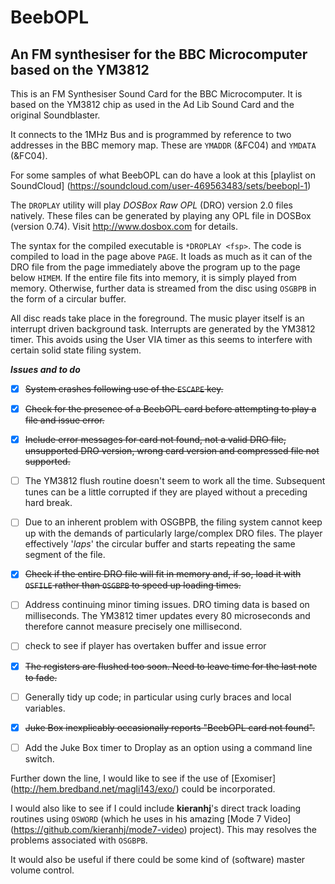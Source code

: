 # BeebOPL
## An FM synthesiser for the BBC Microcomputer based on the YM3812

This is an FM Synthesiser Sound Card for the BBC Microcomputer. It is based on the YM3812 chip as used in the Ad Lib Sound Card and the original Soundblaster. 

It connects to the 1MHz Bus and is programmed by reference to two addresses in the BBC memory map. These are `YMADDR` (&FC04) and `YMDATA` (&FC04).

For some samples of what BeebOPL can do have a look at this [playlist on SoundCloud] (https://soundcloud.com/user-469563483/sets/beebopl-1)

The `DROPLAY` utility will play _DOSBox Raw OPL_ (DRO) version 2.0 files natively. These files can be generated by playing any OPL file in DOSBox (version 0.74). Visit http://www.dosbox.com for details.

The syntax for the compiled executable is `*DROPLAY <fsp>`. The code is compiled to load in the page above `PAGE`. It loads as much as it can of the DRO file from the page immediately above the program up to the page below `HIMEM`. If the entire file fits into memory, it is simply played from memory. Otherwise, further data is streamed from the disc using `OSGBPB` in the form of a circular buffer. 

All disc reads take place in the foreground. The music player itself is an interrupt driven background task. Interrupts are generated by the YM3812 timer. This avoids using the User VIA timer as this seems to interfere with certain solid state filing system.


**_Issues and to do_**

- [x] ~~System crashes following use of the `ESCAPE` key.~~

- [x] ~~Check for the presence of a BeebOPL card before attempting to play a file and issue error.~~

- [x] ~~Include error messages for card not found, not a valid DRO file, unsupported DRO version, wrong card version and compressed file not supported.~~ 

- [ ] The YM3812 flush routine doesn't seem to work all the time. Subsequent tunes can be a little corrupted if they are played without a preceding hard break.

- [ ] Due to an inherent problem with OSGBPB, the filing system cannot keep up with the demands of particularly large/complex DRO files. The player effectively '_laps_' the circular buffer and starts repeating the same segment of the file.

- [x] ~~Check if the entire DRO file will fit in memory and, if so, load it with `OSFILE` rather than `OSGBPB` to speed up loading times.~~

- [ ] Address continuing minor timing issues. DRO timing data is based on milliseconds. The YM3812 timer updates every 80 microseconds and therefore cannot measure precisely one millisecond. 

- [ ] check to see if player has overtaken buffer and issue error

- [x] ~~The registers are flushed too soon. Need to leave time for the last note to fade.~~

- [ ] Generally tidy up code; in particular using curly braces and local variables.

- [x] ~~Juke Box inexplicably occasionally reports "BeebOPL card not found".~~

- [ ] Add the Juke Box timer to Droplay as an option using a command line switch.

Further down the line, I would like to see if the use of [Exomiser] (http://hem.bredband.net/magli143/exo/) could be incorporated.

I would also like to see if I could include **kieranhj**'s direct track loading routines using `OSWORD` (which he uses in his amazing [Mode 7 Video] (https://github.com/kieranhj/mode7-video) project). This may resolves the problems associated with `OSGBPB`.

It would also be useful if there could be some kind of (software) master volume control.

